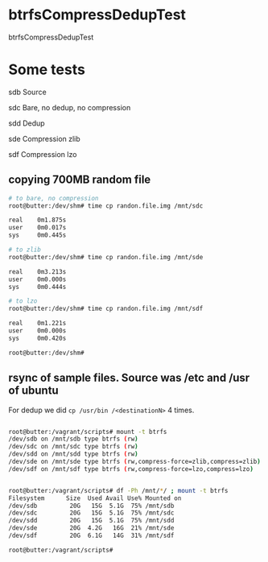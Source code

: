 # btrfsCompressDedupTest
btrfsCompressDedupTest

# Some tests

sdb Source

sdc Bare, no dedup, no compression

sdd Dedup

sde Compression zlib

sdf Compression lzo


## copying 700MB random file

```bash
# to bare, no compression
root@butter:/dev/shm# time cp randon.file.img /mnt/sdc

real    0m1.875s
user    0m0.017s
sys     0m0.445s

# to zlib
root@butter:/dev/shm# time cp randon.file.img /mnt/sde

real    0m3.213s
user    0m0.000s
sys     0m0.444s

# to lzo
root@butter:/dev/shm# time cp randon.file.img /mnt/sdf

real    0m1.221s
user    0m0.000s
sys     0m0.420s

root@butter:/dev/shm#

```

## rsync of sample files. Source was /etc and /usr of ubuntu

For dedup we did `cp /usr/bin /<destinationN>` 4 times.

```bash

root@butter:/vagrant/scripts# mount -t btrfs
/dev/sdb on /mnt/sdb type btrfs (rw)
/dev/sdc on /mnt/sdc type btrfs (rw)
/dev/sdd on /mnt/sdd type btrfs (rw)
/dev/sde on /mnt/sde type btrfs (rw,compress-force=zlib,compress=zlib)
/dev/sdf on /mnt/sdf type btrfs (rw,compress-force=lzo,compress=lzo)


root@butter:/vagrant/scripts# df -Ph /mnt/*/ ; mount -t btrfs
Filesystem      Size  Used Avail Use% Mounted on
/dev/sdb         20G   15G  5.1G  75% /mnt/sdb
/dev/sdc         20G   15G  5.1G  75% /mnt/sdc
/dev/sdd         20G   15G  5.1G  75% /mnt/sdd
/dev/sde         20G  4.2G   16G  21% /mnt/sde
/dev/sdf         20G  6.1G   14G  31% /mnt/sdf

root@butter:/vagrant/scripts#
```
